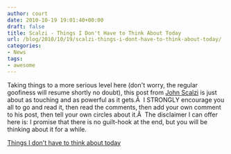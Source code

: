 ```yaml
---
author: court
date: 2010-10-19 19:01:40+00:00
draft: false
title: Scalzi - Things I Don't Have to Think About Today
url: /blog/2010/10/19/scalzi-things-i-dont-have-to-think-about-today/
categories:
- News
tags:
- awesome
---
```


Taking things to a more serious level here (don't worry, the regular goofiness will resume shortly no doubt), this post from [John Scalzi](http://whatever.scalzi.com) is just about as touching and as powerful as it gets.Â  I STRONGLY encourage you all to go and read it, then read the comments, then add your own comment to his post, then tell your own circles about it.Â  The disclaimer I can offer here is: I promise that there is no guilt-hook at the end, but you will be thinking about it for a while.

[Things I don't have to think about today](http://whatever.scalzi.com/2010/10/18/things-i-dont-have-to-think-about-today)
